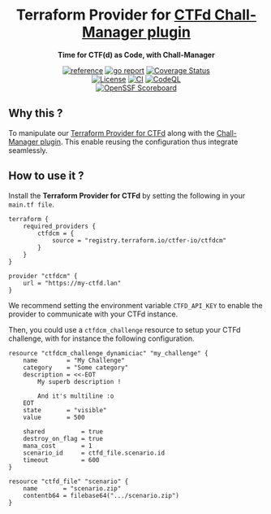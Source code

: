 <div align="center">
    <h1>Terraform Provider for <a href="https://github.com/ctfer-io/ctfd-chall-manager">CTFd Chall-Manager plugin</a></h1>
    <p><b>Time for CTF(d) as Code, with Chall-Manager</b><p>
    <a href="https://pkg.go.dev/github.com/ctfer-io/terraform-provider-ctfdcm"><img src="https://shields.io/badge/-reference-blue?logo=go&style=for-the-badge" alt="reference"></a>
	<a href="https://goreportcard.com/report/github.com/ctfer-io/terraform-provider-ctfdcm"><img src="https://goreportcard.com/badge/github.com/ctfer-io/terraform-provider-ctfdcm?style=for-the-badge" alt="go report"></a>
	<a href="https://coveralls.io/github/ctfer-io/terraform-provider-ctfdcm?branch=main"><img src="https://img.shields.io/coverallsCoverage/github/ctfer-io/terraform-provider-ctfdcm?style=for-the-badge" alt="Coverage Status"></a>
	<br>
	<a href=""><img src="https://img.shields.io/github/license/ctfer-io/terraform-provider-ctfdcm?style=for-the-badge" alt="License"></a>
	<a href="https://github.com/ctfer-io/terraform-provider-ctfdcm/actions?query=workflow%3Aci+"><img src="https://img.shields.io/github/actions/workflow/status/ctfer-io/terraform-provider-ctfdcm/ci.yaml?style=for-the-badge&label=CI" alt="CI"></a>
	<a href="https://github.com/ctfer-io/terraform-provider-ctfdcm/actions/workflows/codeql-analysis.yaml"><img src="https://img.shields.io/github/actions/workflow/status/ctfer-io/terraform-provider-ctfdcm/codeql-analysis.yaml?style=for-the-badge&label=CodeQL" alt="CodeQL"></a>
    <br>
    <a href="https://securityscorecards.dev/viewer/?uri=github.com/ctfer-io/terraform-provider-ctfdcm"><img src="https://img.shields.io/ossf-scorecard/github.com/ctfer-io/terraform-provider-ctfdcm?label=openssf%20scorecard&style=for-the-badge" alt="OpenSSF Scoreboard"></a>
</div>

## Why this ?

To manipulate our [Terraform Provider for CTFd](https://github.com/ctfer-io/terraform-provider-ctfd) along with the [Chall-Manager plugin](https://github.com/ctfer-io/ctfd-chall-manager).
This enable reusing the configuration thus integrate seamlessly.

## How to use it ?

Install the **Terraform Provider for CTFd** by setting the following in your `main.tf file`.
```hcl
terraform {
    required_providers {
        ctfdcm = {
            source = "registry.terraform.io/ctfer-io/ctfdcm"
        }
    }
}

provider "ctfdcm" {
    url = "https://my-ctfd.lan"
}
```

We recommend setting the environment variable `CTFD_API_KEY` to enable the provider to communicate with your CTFd instance.

Then, you could use a `ctfdcm_challenge` resource to setup your CTFd challenge, with for instance the following configuration.
```hcl
resource "ctfdcm_challenge_dynamiciac" "my_challenge" {
    name        = "My Challenge"
    category    = "Some category"
    description = <<-EOT
        My superb description !

        And it's multiline :o
    EOT
    state       = "visible"
    value       = 500

    shared          = true
    destroy_on_flag = true
    mana_cost       = 1
    scenario_id     = ctfd_file.scenario.id
    timeout         = 600
}

resource "ctfd_file" "scenario" {
    name       = "scenario.zip"
    contentb64 = filebase64(".../scenario.zip")
}
```
